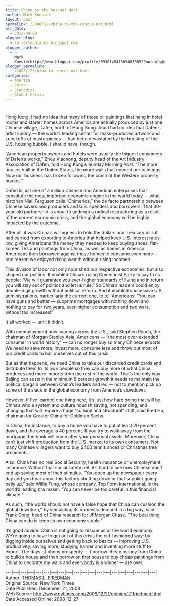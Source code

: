 ```yaml
---
title: China to the Rescue? Not!
author: Mark Koester
layout: post
permalink: /2008/12/china-to-the-rescue-not.html
blr_date:
  - 2013-04-09
blogger_blog:
  - reflectedplaces.blogspot.com
blogger_author:
  - >
    Mark
    Koesterhttp://www.blogger.com/profile/09381494138988308929noreply@blogger.com
blogger_permalink:
  - /2008/12/china-to-rescue-not.html
categories:
  - America
  - China
  - Economics
  - Global Crisis
---
```

# 

 Hong Kong.  I had no idea that many of those oil paintings that hang in hotel rooms and starter homes across America are actually produced by just one Chinese village, Dafen, north of Hong Kong. And I had no idea that Dafen’s artist colony — the world’s leading center for mass-produced artwork and knockoffs of masterpieces — had been devastated by the bursting of the U.S. housing bubble. I should have, though. 

“American property owners and hotels were usually the biggest consumers of Dafen’s works,” Zhou Xiaohong, deputy head of the Art Industry Association of Dafen, told Hong Kong’s Sunday Morning Post. “The more houses built in the United States, the more walls that needed our paintings. Now our business has frozen following the crash of the Western property market.”

Dafen is just one of a million Chinese and American enterprises that constitute the most important economic engine in the world today — what historian Niall Ferguson calls “Chimerica,” the de facto partnership between Chinese savers and producers and U.S. spenders and borrowers. That 30-year-old partnership is about to undergo a radical restructuring as a result of the current economic crisis, and the global economy will be highly impacted by the outcome.

After all, it was China’s willingness to hold the dollars and Treasury bills it had earned from exporting to America that helped keep U.S. interest rates low, giving Americans the money they needed to keep buying shoes, flat-screen TVs and paintings from China, as well as homes in America. Americans then borrowed against those homes to consume even more — one reason we enjoyed rising wealth without rising incomes.

This division of labor not only nourished our respective economies, but also shaped our politics. It enabled China’s ruling Communist Party to say to its people: “We will guarantee you ever-higher standards of living and in return you will stay out of politics and let us rule.” So China’s leaders could enjoy double-digit growth without political reform. And it enabled successive U.S. administrations, particularly the current one, to tell Americans: “You can have guns and butter — subprime mortgages with nothing down and nothing to pay for two years, ever-higher consumption and two wars, without tax increases!” 

It all worked — until it didn’t. 

With unemployment now soaring across the U.S., said Stephen Roach, the chairman of Morgan Stanley Asia, Americans — “the most over-extended consumer in world history” — can no longer buy so many Chinese exports. We need to save more, invest more, consume less and throw out most of our credit cards to bail ourselves out of this crisis.

But as that happens, we need China to take our discarded credit cards and distribute them to its own people so they can buy more of what China produces and more imports from the rest of the world. That’s the only way Beijing can sustain the minimum 8 percent growth it needs to maintain the political bargain between China’s leaders and led — not to mention pick up some of the slack in the global economy from America’s slowdown.

However, if I’ve learned one thing here, it’s just how hard doing that will be. China’s whole system and culture nourish saving, not spending, and changing that will require a huge “cultural and structural” shift, said Fred Hu, chairman for Greater China for Goldman Sachs.

In China, for instance, to buy a home you have to put at least 20 percent down, and the average is 40 percent. If you try to walk away from the mortgage, the bank will come after your personal assets. Moreover, China can’t just shift production from the U.S. market to its own consumers. Not many Chinese villagers want to buy $400 tennis shoes or Christmas tree ornaments.

Also, China has no real Social Security, health insurance or unemployment insurance. Without that social safety net, it’s hard to see how Chinese don’t end up saving most of their stimulus. “You open up the newspaper every day and you hear about this factory shutting down or that supplier going belly up,” said Willie Fung, whose company, Top Form International, is the world’s leading bra maker. “You can never be too careful in this financial climate.”

As such, “the world should not have a false hope that China can cushion the global downturn,” by stimulating its domestic demand in a big way, said Frank Gong, head of China research for JPMorgan Chase. “The best thing China can do is keep its own economy stable.”

It’s good advice. China is not going to rescue us or the world economy. We’re going to have to get out of this crisis the old-fashioned way: by digging inside ourselves and getting back to basics — improving U.S. productivity, saving more, studying harder and inventing more stuff to export. The days of phony prosperity — I borrow cheap money from China to build a house and then borrow on that house to buy cheap paintings from China to decorate my walls and everybody is a winner — are over.



\---|\---|\---|\---|\---|\---|\---|\---|\---|\---|\---|\---|\---|\---|\---|\---|\---|\---|\---|\---|  
Author: [THOMAS L. FRIEDMAN][1]  
Original Source: New York Times  
Date Published: December 21, 2008  
Web Source: http://www.nytimes.com/2008/12/21/opinion/21friedman.html  
Date Accessed Online: 2008-12-27



 [1]: http://topics.nytimes.com/top/opinion/editorialsandoped/oped/columnists/thomaslfriedman/index.html?inline=nyt-per "More Articles by Thomas L. Friedman"